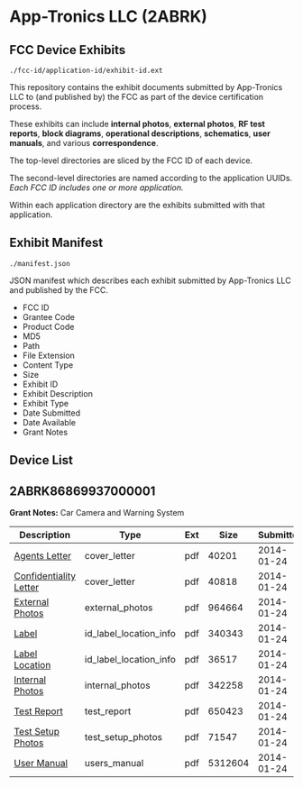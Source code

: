# App-Tronics LLC (2ABRK)
## FCC Device Exhibits

```
./fcc-id/application-id/exhibit-id.ext
```

This repository contains the exhibit documents submitted by App-Tronics LLC to (and published by) the FCC as part of the device certification process.

These exhibits can include **internal photos**, **external photos**, **RF test reports**, **block diagrams**, **operational descriptions**, **schematics**, **user manuals**, and various **correspondence**.

The top-level directories are sliced by the FCC ID of each device.

The second-level directories are named according to the application UUIDs. *Each FCC ID includes one or more application.*

Within each application directory are the exhibits submitted with that application. 

## Exhibit Manifest

```
./manifest.json
```

JSON manifest which describes each exhibit submitted by App-Tronics LLC and published by the FCC.

- FCC ID
- Grantee Code
- Product Code
- MD5
- Path
- File Extension
- Content Type
- Size
- Exhibit ID
- Exhibit Description
- Exhibit Type
- Date Submitted
- Date Available
- Grant Notes

## Device List
## 2ABRK86869937000001
**Grant Notes:** Car Camera and Warning System

| Description | Type | Ext | Size | Submitted | Available |
| ----------- | ---- | --- | ---- | --------- | --------- |
| [Agents Letter](2ABRK86869937000001/1edfd283de092c3c7e06c29f04ecf2e2/2176409.pdf) | cover_letter | pdf | 40201 | 2014-01-24 | 2014-01-24 |
| [Confidentiality Letter](2ABRK86869937000001/1edfd283de092c3c7e06c29f04ecf2e2/2176410.pdf) | cover_letter | pdf | 40818 | 2014-01-24 | 2014-01-24 |
| [External Photos](2ABRK86869937000001/1edfd283de092c3c7e06c29f04ecf2e2/2176400.pdf) | external_photos | pdf | 964664 | 2014-01-24 | 2014-01-24 |
| [Label](2ABRK86869937000001/1edfd283de092c3c7e06c29f04ecf2e2/2176398.pdf) | id_label_location_info | pdf | 340343 | 2014-01-24 | 2014-01-24 |
| [Label Location](2ABRK86869937000001/1edfd283de092c3c7e06c29f04ecf2e2/2176399.pdf) | id_label_location_info | pdf | 36517 | 2014-01-24 | 2014-01-24 |
| [Internal Photos](2ABRK86869937000001/1edfd283de092c3c7e06c29f04ecf2e2/2176406.pdf) | internal_photos | pdf | 342258 | 2014-01-24 | 2014-01-24 |
| [Test Report](2ABRK86869937000001/1edfd283de092c3c7e06c29f04ecf2e2/2176403.pdf) | test_report | pdf | 650423 | 2014-01-24 | 2014-01-24 |
| [Test Setup Photos](2ABRK86869937000001/1edfd283de092c3c7e06c29f04ecf2e2/2176404.pdf) | test_setup_photos | pdf | 71547 | 2014-01-24 | 2014-01-24 |
| [User Manual](2ABRK86869937000001/1edfd283de092c3c7e06c29f04ecf2e2/2176405.pdf) | users_manual | pdf | 5312604 | 2014-01-24 | 2014-01-24 |
